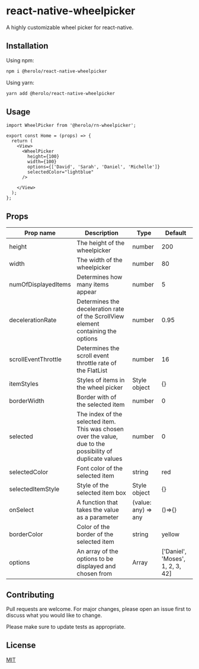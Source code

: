 # react-native-wheelpicker

A highly customizable wheel picker for react-native.


## Installation

Using npm:
```bash
npm i @herolo/react-native-wheelpicker
```

Using yarn:
```bash
yarn add @herolo/react-native-wheelpicker
```


## Usage

```react
import WheelPicker from '@herolo/rn-wheelpicker';

export const Home = (props) => {
  return (
    <View>
      <WheelPicker
        height={100} 
        width={100}
        options={['David', 'Sarah', 'Daniel', 'Michelle']}
        selectedColor="lightblue"
      />

    </View>
  );
};
```

## Props

| Prop name           | Description                                                                                                | Type                | Default                          |
|---------------------|------------------------------------------------------------------------------------------------------------|---------------------|----------------------------------|
| height              | The height of the wheelpicker                                                                              | number              | 200                              |
| width               | The width of the wheelpicker                                                                               | number              | 80                               |
| numOfDisplayedItems | Determines how many items appear                                                                           | number              | 5                                |
| decelerationRate    | Determines the deceleration rate of the ScrollView element containing the options                          | number              | 0.95                             |
| scrollEventThrottle | Determines the scroll event throttle rate of the FlatList                                                  | number              | 16                               |
| itemStyles          | Styles of items in the wheel picker                                                                        | Style object        | {}                               |
| borderWidth         | Border with of the selected item                                                                           | number              | 0                                |
| selected            | The index of the selected item. This was chosen over the value, due to the possibility of duplicate values | number              | 0                                |
| selectedColor       | Font color of the selected item                                                                            | string              | red                              |
| selectedItemStyle   | Style of the selected item box                                                                             | Style object        | {}                               |
| onSelect            | A function that takes the value as a parameter                                                             | (value: any) => any | ()=>{}                           |
| borderColor         | Color of the border of the selected item                                                                   | string              | yellow                           |
| options             | An array of the options to be displayed and chosen from                                                    | Array<any>          | ['Daniel', 'Moses', 1, 2, 3, 42] |

## Contributing
Pull requests are welcome. For major changes, please open an issue first to discuss what you would like to change.

Please make sure to update tests as appropriate.

## License
[MIT](https://choosealicense.com/licenses/mit/)